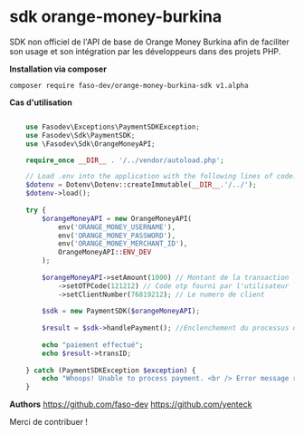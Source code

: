 # sdk orange-money-burkina   
SDK non officiel de l'API de base de Orange Money Burkina
afin de faciliter son usage et son intégration par les développeurs
dans des projets PHP.  

**Installation via composer**
```shell
composer require faso-dev/orange-money-burkina-sdk v1.alpha
```
**Cas d'utilisation**

```php

    use Fasodev\Exceptions\PaymentSDKException;
    use Fasodev\Sdk\PaymentSDK;
    use \Fasodev\Sdk\OrangeMoneyAPI;

    require_once __DIR__ . '/../vendor/autoload.php';

    // Load .env into the application with the following lines of code.
    $dotenv = Dotenv\Dotenv::createImmutable(__DIR__.'/../');
    $dotenv->load();
    
    try {
        $orangeMoneyAPI = new OrangeMoneyAPI(
            env('ORANGE_MONEY_USERNAME'),
            env('ORANGE_MONEY_PASSWORD'),
            env('ORANGE_MONEY_MERCHANT_ID'),
            OrangeMoneyAPI::ENV_DEV
        );
    
        $orangeMoneyAPI->setAmount(1000) // Montant de la transaction
            ->setOTPCode(121212) // Code otp fourni par l'utilisateur
            ->setClientNumber(76819212); // Le numero de client
    
        $sdk = new PaymentSDK($orangeMoneyAPI);
    
        $result = $sdk->handlePayment(); //Enclenchement du processus de paiement
    
        echo "paiement effectué";
        echo $result->transID;
    
    } catch (PaymentSDKException $exception) {
        echo "Whoops! Unable to process payment. <br /> Error message returned by request: {$exception->getMessage()}. <br /> Error code returned by request: {$exception->getCode()}";
    }
```
**Authors**
https://github.com/faso-dev 
https://github.com/yenteck 

Merci de contribuer !

